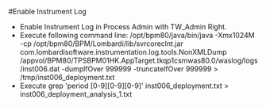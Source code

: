 #Enable Instrument Log
* Enable Instrument Log in Process Admin with TW_Admin Right.
* Execute following command line:
   /opt/bpm80/java/bin/java -Xmx1024M -cp /opt/bpm80/BPM/Lombardi/lib/svrcoreclnt.jar com.lombardisoftware.instrumentation.log.tools.NonXMLDump /appvol/BPM80/TPSBPM01HK.AppTarget.tkqp1csmwas80.0/waslog/logs/inst006.dat -dumplfOver 999999 -truncatelfOver 999999 > /tmp/inst006_deployment.txt
* Execute grep 'period [0-9][0-9][0-9]' inst006_deployment.txt > inst006_deployment_analysis_1.txt
